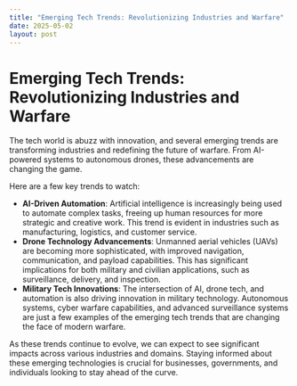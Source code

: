```yaml
---
title: "Emerging Tech Trends: Revolutionizing Industries and Warfare"
date: 2025-05-02
layout: post
---
```


# Emerging Tech Trends: Revolutionizing Industries and Warfare
The tech world is abuzz with innovation, and several emerging trends are transforming industries and redefining the future of warfare. From AI-powered systems to autonomous drones, these advancements are changing the game.

Here are a few key trends to watch:
* **AI-Driven Automation**: Artificial intelligence is increasingly being used to automate complex tasks, freeing up human resources for more strategic and creative work. This trend is evident in industries such as manufacturing, logistics, and customer service.
* **Drone Technology Advancements**: Unmanned aerial vehicles (UAVs) are becoming more sophisticated, with improved navigation, communication, and payload capabilities. This has significant implications for both military and civilian applications, such as surveillance, delivery, and inspection.
* **Military Tech Innovations**: The intersection of AI, drone tech, and automation is also driving innovation in military technology. Autonomous systems, cyber warfare capabilities, and advanced surveillance systems are just a few examples of the emerging tech trends that are changing the face of modern warfare.

As these trends continue to evolve, we can expect to see significant impacts across various industries and domains. Staying informed about these emerging technologies is crucial for businesses, governments, and individuals looking to stay ahead of the curve.